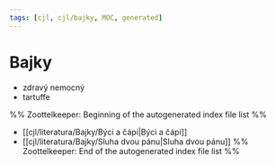 ```yaml
---
tags: [cjl, cjl/bajky, MOC, generated]
---
```

# Bajky

- zdravý nemocný
- tartuffe

%% Zoottelkeeper: Beginning of the autogenerated index file list  %%
-  [[cjl/literatura/Bajky/Býci a čápi|Býci a čápi]]
-  [[cjl/literatura/Bajky/Sluha dvou pánu|Sluha dvou pánu]]
%% Zoottelkeeper: End of the autogenerated index file list  %%
